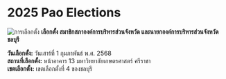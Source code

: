 # 2025 Pao Elections

![การเลือกตั้ง](image/pao.jpg)
**เลือกตั้ง สมาชิกสภาองค์การบริหารส่วนจังหวัด และนายกองค์การบริหารส่วนจังหวัดชลบุรี**

**วันเลือกตั้ง:** วันเสาร์ที่ 1 กุมภาพันธ์ พ.ศ. 2568  
**สถานที่เลือกตั้ง:** หน้าอาคาร 13 มหาวิทยาลัยเกษตรศาสตร์ ศรีราชา  
**เขตเลือกตั้ง:** เขตเลือกตั้งที่ 4 ของชลบุรี  
